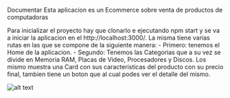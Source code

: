 Documentar 
Esta aplicacion es un Ecommerce sobre venta de productos de computadoras

Para inicializar el proyecto hay que clonarlo e ejecutando npm start y se va a iniciar la aplicacion en el http://localhost:3000/. La misma tiene varias rutas en las que se compone de la siguiente manera:
    - Primero: tenemos el Home de la aplicacion.
    - Segundo: Tenemos las Categorias que a su vez se divide en Memoria RAM,  Placas de Video, Procesadores y Discos. Los mismo muestra una Card con sus caracteristicas del producto con su precio final, tambien tiene un boton que al cual podes ver el detalle del mismo. 

![alt text](./public/imagenes/bandicam%202022-06-01%2023-03-44-793.gif )